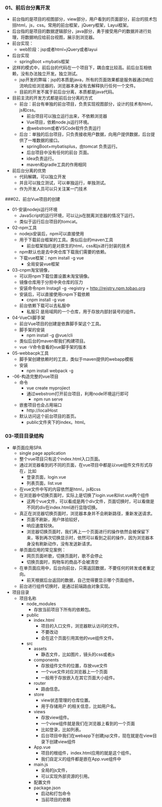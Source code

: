 ### 01、前后台分离开发

+ 前台指的是项目的视图部分，view部分，用户看到的页面部分，前台的技术包括html，js，css。常用的前台框架，jQuery框架，Layui框架。
+ 后台指的是项目的数据逻辑部分，java部分，勇于接受用户的数据并进行处理，将数据响应给前台视图，展示到浏览器。
+ 前台实现：
  + web阶段：jsp或者html+jQuery或者layui
+ 后台实现
  + springBoot +mybatis框架
+ 这样的模式中，前后台的代码在一个项目下，耦合度比较高。前后台互相依赖，没有办法独立开发。独立测试。
  + jsp开发的弊端：jsp的本质是java，所有的页面效果都是服务器通过响应流响应给浏览器的，浏览器本身没有去解释执行任何一个文件。
  + 目前的开发不属于前后台分离，本质都是java代码。
+ 目前主流的开发方式都是前后台分离的方式
  + 前台：前台有单独的前台项目，负责实现视图部分，设计的技术有html，js和css。
    + 前台项目可以独立运行出来，不依赖浏览器
    + Vue项目，依赖node.js运行环境。
    + 由webstrom或者VSCode软件负责运行
  + 后台：单独的后台项目，只负责接收用户数据，向用户提供数据，后台提供了一堆数据的接口。
    + springBoot+mybatisplus，由tomcat 负责运行。
    + 后台项目中没有任何的前台 页面。
    + idea负责运行。
    + maven和gradle工具的作用相同
+ 前后台分离的优势
  + 代码解耦，可以独立开发
  + 并且可以独立测试，可以单独运行，单独测试。
  + 作为开发人员可以只关注某一门技术

###02、前台Vue项目的创建

+ 01-安装nodejs运行环境
  + JavaScript的运行环境，可以让js在脱离浏览器的情况下运行。
  + 类似于运行后台项目的tomcat。
+ 02-npm工具
  + nodejs安装后，npm可以直接使用
  + 用于下载前台框架的工具。类似后台的maven工具
    + 前台框架指的是对原生的html，css和js进行封装的技术
  + npm默认也是去中央仓库下载我们需要的依赖。
  + 下载vue框架：npm install -g vue
    + 全局安装vue框架
+ 03-cnpm淘宝镜像，
  + 可以将npm下载位置设置未淘宝镜像。
  + 镜像仓库用于分担中央仓库的压力
  + 安装命令npm Instagll -g -registry = http://rejstry.npm.tobao.org
  + 安装后，可以直接使用cnpm下载依赖
    + cnpm install -g vue
  + 前台依赖下载可以去私服中
    + 私服只 是局域网的一个仓库，用于存放内部封装号的组件。
+ 04-VueCli脚手架
  + 前台Vue项目的创建是依靠脚手架这个工具。
  + 脚手架的安装
    + npm install -g @vue/cli
  + 类似后台的maven帮我们构建项目。
  + vue -V命令查看的vue脚手架的版本
+ 05-webbacpk工具
  + 脚手架创建依赖时的工具，类似于maven提供的webapp模板
  + 安装
    + npm install webpack -g
+ -06-构造完整的vue项目
  + 命令
    + vue create myprojiect
    + 通过webstrom打开前台项目，利用node环境运行即可
      + npm run serve
  + 嵌套项目也会占用端口
    + http://localHost
  + 默认访问这个前台项目的首页。
    + public文件夹下的index。html。

### 03-项目目录结构

+ 单页面应用SPA
  + single  page application
  + 整个vue项目只有这个index.html入口页面。
  + 通过浏览器看到的不同的页面，在vue项目中都是以vue组件文件形式存在，比如
    + 登录页面，login.vue
    + 列表页面，list.vue
  + 在vue文件中写的内容依然是html，js和css
  + 在浏览器中切换页面时，实际上是切换了login.vue和list.vue两个组件
    + 这两个vue文件，可以看成是两个div文件，页面切换时，可以看做是不同的div在index.html进行显隐切换。
  + 真正在浏览器切换页面时，浏览器本身并不会刷新路径，重新发送请求。
    + 页面不刷新，用户体验较好，
    + 响应速度较快。
    + 浏览器切换页面时，我们再上一个页面进行的操作依然会被保留下来，等到再次切换显示时，依然可以看到之前的操作，因为浏览器本身没有刷新动作，没有发送新请求。
  + 单页面应用的常见案例：
    + 网页页面听歌，切换页面时，歌不会停止
    + 切换页面时，购物车的商品不会被清空
  + 在单页面应用中，后台向前台，只需返回数据，不要任何的转发或者重定向。
    + 前天根据后台返回的数据，自己觉得要显示哪个页面组件。
  + 前台进行组件切换时，是通过前端路由对象实现。
+ 项目目录
  + 项目名称
    + node_modules
      + 存放当前项目下所有的依赖包。
    + public
      + index.html
        + 项目的入口文件，浏览器默认访问的文件。
        + 不要改动
        + 会在这个页面引用其他的vue组件文件。
    + src
      + assets
        + 静态文件，比如图片，镜头的css或者js
      + components
        + 存放组件文件的位置，存放vue文件
        + 一个vue文件对应浏览器上一个页面
        + 一般用于存放嵌入在其它页面大小组件。
      + router
        + 路由信息。
      + store
        + view状态管理的仓库位置。
        + 用于存储用户 的相关信息，比如用户名。
      + views
        + 存放view组件。
        + 一个view组件就是我们在浏览器上看到的一个页面
        + 比如登录，比如列表。
        + 后台项目中我们在webapp下创建jsp文件，现在就是在view目录下创建view组件
      + App.vue
        + 项目的根组件，index.html应用的就是这个组件。
        + 我们自定义的组件都是嵌在App.vue组件中
      + main.js
        + 全局的js文件，
        + 可以实现外部资源的引用。
      + 配置文件
      + package.json
        + 启动和打包命令
        + 当前项目的依赖